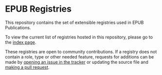 # EPUB Registries

This repository contains the set of extensible registries used in EPUB Publications.

To view the current list of registries hosted in this repository, please go to the [index page](http://idpf.github.io/epub-registries).

These registries are open to community contributions. If a registry does not contain a role, type or other needed feature, requests for additions can be made by [opening an issue in the tracker](https://github.com/IDPF/epub-registries/issues) or updating the source file and [making a pull request](https://github.com/IDPF/epub-registries/pulls).
